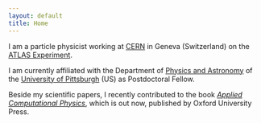 ```yaml
---
layout: default
title: Home
---
```



I am a particle physicist working at <a href="http://www.cern.ch">CERN</a> in Geneva (Switzerland) on the <a href="http://atlas.cern/">ATLAS Experiment</a>.

I am currently affiliated with the Department of <a href="http://www.physicsandastronomy.pitt.edu/">Physics and Astronomy</a> of the
<a href="http://www.pitt.edu/">University of Pittsburgh</a> (US) as Postdoctoral Fellow.

Beside my scientific papers, I recently contributed to the book [_Applied Computational Physics_](/menu/writing.html), which is out now, published by Oxford University Press.
